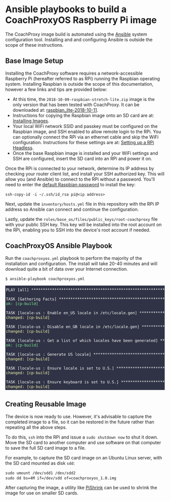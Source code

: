 Ansible playbooks to build a CoachProxyOS Raspberry Pi image
============================================================

The CoachProxy image build is automated using the
[Ansible](https://docs.ansible.com/ansible/latest/index.html) system
configuration tool. Installing and and configuring Ansible is outside
the scope of these instructions.

Base Image Setup
----------------

Installing the CoachProxy software requires a network-accessible
Raspberry Pi (hereafter referred to as RPi) running the Raspbian
operating system. Installing Raspbian is outside the scope of this
documentation, however a few links and tips are provided below:

* At this time, the `2018-10-09-raspbian-stretch-lite.zip` image is the
  only version that has been tested with CoachProxy. It can be downloaded at:
  [raspbian_lite-2018-10-11](https://downloads.raspberrypi.org/raspbian_lite/images/raspbian_lite-2018-10-11/).
* Instructions for copying the Raspbian image onto an SD card are at:
  [Installing Images](https://www.raspberrypi.org/documentation/installation/installing-images/).
* Your local WiFi network SSID and passkey must be configured on the Raspbian
  image, and SSH enabled to allow remote login to the RPi. You can
  optionally connect the RPi via an ethernet cable and skip the WiFi
  configuration. Instructions for these settings are at:
  [Setting up a RPi Headless](https://www.raspberrypi.org/documentation/configuration/wireless/headless.md).
* Once the base Raspbian image is installed and your WiFi settings and SSH
  are configured, insert the SD card into an RPi and power it on.

Once the RPi is connected to your network, determine its IP address by
checking your router client list, and install your SSH authorized key.
This will allow you (and Ansible) to connect to the RPi without a
password. You'll need to enter the [default Raspbian
password](https://www.raspberrypi.org/documentation/linux/usage/users.md)
to install the key:

```
ssh-copy-id -i ~/.ssh/id_rsa pi@<ip address>
```

Next, update the `inventory/hosts.yml` file in this repository with the
RPi IP address so Ansible can connect and continue the configuration.

Lastly, update the `roles/base_os/files/public_keys/root-coachproxy` file
with your public SSH key. This key will be installed into the root
account on the RPi, enabling you to SSH into the device's root account
if needed.

CoachProxyOS Ansible Playbook
-----------------------------

Run the `coachproxyos.yml` playbook to perform the majority of the
installation and configuration. The install will take 20-40 minutes
and will download quite a bit of data over your Internet connection.

```
$ ansible-playbook coachproxyos.yml
```

![Ansible playbook output](images/ansible-1.png)

Creating Reusable Image
-----------------------

The device is now ready to use. However, it's advisable to capture the
completed image to a file, so it can be restored in the future rather
than repeating all the above steps.

To do this, `ssh` into the RPi and issue a `sudo shutdown now` to shut
it down. Move the SD card to another computer and use software on that
computer to save the full SD card image to a file.

For example, to capture the SD card image on an Ubuntu Linux server,
with the SD card mounted as disk `sdd`:

```
sudo umount /dev/sdd1 /dev/sdd2
sudo dd bs=4M if=/dev/sdd of=coachproxyos_1.0.img
```

After capturing the image, a utility like
[PiShrink](https://github.com/Drewsif/PiShrink) can be used to shrink
the image for use on smaller SD cards.
